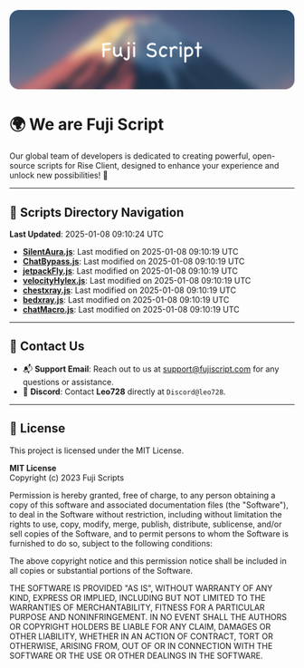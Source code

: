 ![Banner](.github/b.webp)

# 🌍 **We are Fuji Script**

Our global team of developers is dedicated to creating powerful, open-source scripts for Rise Client, designed to enhance your experience and unlock new possibilities! 🌟

---
<!-- SCRIPTS_NAVIGATION_START -->
## 📂 **Scripts Directory Navigation**

**Last Updated**: 2025-01-08 09:10:24 UTC

- **[SilentAura.js](scripts/SilentAura.js)**: Last modified on 2025-01-08 09:10:19 UTC
- **[ChatBypass.js](scripts/ChatBypass.js)**: Last modified on 2025-01-08 09:10:19 UTC
- **[jetpackFly.js](scripts/jetpackFly.js)**: Last modified on 2025-01-08 09:10:19 UTC
- **[velocityHylex.js](scripts/velocityHylex.js)**: Last modified on 2025-01-08 09:10:19 UTC
- **[chestxray.js](scripts/chestxray.js)**: Last modified on 2025-01-08 09:10:19 UTC
- **[bedxray.js](scripts/bedxray.js)**: Last modified on 2025-01-08 09:10:19 UTC
- **[chatMacro.js](scripts/chatMacro.js)**: Last modified on 2025-01-08 09:10:19 UTC

<!-- SCRIPTS_NAVIGATION_END -->

---

## 💬 **Contact Us**  
- 📬 **Support Email**: Reach out to us at [support@fujiscript.com](mailto:support@fujiscript.com) for any questions or assistance.  
- 💬 **Discord**: Contact **Leo728** directly at `Discord@leo728`.

---

## 📜 **License**

This project is licensed under the MIT License.  

**MIT License**  
Copyright (c) 2023 Fuji Scripts  

Permission is hereby granted, free of charge, to any person obtaining a copy of this software and associated documentation files (the "Software"), to deal in the Software without restriction, including without limitation the rights to use, copy, modify, merge, publish, distribute, sublicense, and/or sell copies of the Software, and to permit persons to whom the Software is furnished to do so, subject to the following conditions:  

The above copyright notice and this permission notice shall be included in all copies or substantial portions of the Software.  

THE SOFTWARE IS PROVIDED "AS IS", WITHOUT WARRANTY OF ANY KIND, EXPRESS OR IMPLIED, INCLUDING BUT NOT LIMITED TO THE WARRANTIES OF MERCHANTABILITY, FITNESS FOR A PARTICULAR PURPOSE AND NONINFRINGEMENT. IN NO EVENT SHALL THE AUTHORS OR COPYRIGHT HOLDERS BE LIABLE FOR ANY CLAIM, DAMAGES OR OTHER LIABILITY, WHETHER IN AN ACTION OF CONTRACT, TORT OR OTHERWISE, ARISING FROM, OUT OF OR IN CONNECTION WITH THE SOFTWARE OR THE USE OR OTHER DEALINGS IN THE SOFTWARE.  
